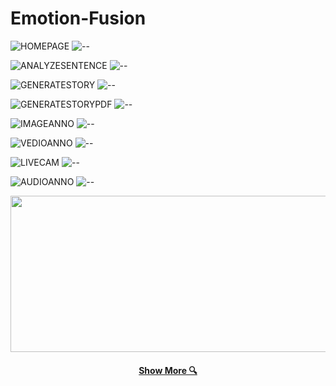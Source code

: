 # Emotion-Fusion
![HOMEPAGE](https://github.com/user-attachments/assets/880dab22-9b87-4777-890e-6f9bb41a8574)
![--](https://raw.githubusercontent.com/andreasbm/readme/master/assets/lines/rainbow.png)

![ANALYZESENTENCE](https://github.com/user-attachments/assets/442fc1a9-f9c7-4514-800d-9e955c482b18)
![--](https://raw.githubusercontent.com/andreasbm/readme/master/assets/lines/rainbow.png)

![GENERATESTORY](https://github.com/user-attachments/assets/ba8811c5-94dd-492a-928d-7fe41be6909e)
![--](https://raw.githubusercontent.com/andreasbm/readme/master/assets/lines/rainbow.png)

![GENERATESTORYPDF](https://github.com/user-attachments/assets/6e98ac13-41fe-4282-834b-c8b21141714a)
![--](https://raw.githubusercontent.com/andreasbm/readme/master/assets/lines/rainbow.png)

![IMAGEANNO](https://github.com/user-attachments/assets/508850c0-fff1-4ecd-b51f-ae311603fb15)
![--](https://raw.githubusercontent.com/andreasbm/readme/master/assets/lines/rainbow.png)

![VEDIOANNO](https://github.com/user-attachments/assets/c1c470d2-0ede-41a9-94c8-d434b6feb13b)
![--](https://raw.githubusercontent.com/andreasbm/readme/master/assets/lines/rainbow.png)

![LIVECAM](https://github.com/user-attachments/assets/d5b08213-c28d-41c4-aa94-3c4fb076a7ae)
![--](https://raw.githubusercontent.com/andreasbm/readme/master/assets/lines/rainbow.png)

![AUDIOANNO](https://github.com/user-attachments/assets/8dffc6c4-acb4-4323-b7c0-d7a211cff813)
![--](https://raw.githubusercontent.com/andreasbm/readme/master/assets/lines/rainbow.png)

<img src="https://raw.githubusercontent.com/BEPb/BEPb/194bc176c0b3f2ef01a883ff206499b86c5ce72f/assets/Bottom_down.svg" width="4000" height="250" />
<h4 align="center">
<h4 align="center">
  <a href="https://sites.google.com/view/jagadeeshr" title="Portfolio"> Show More 🔍</a>
</h4>

